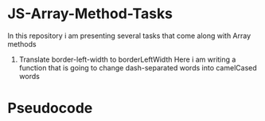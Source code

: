 # JS-Array-Method-Tasks
In this repository i am presenting several tasks that come along with Array methods

1. Translate border-left-width to borderLeftWidth
    Here i am writing a function that is going to change dash-separated words into camelCased words
# Pseudocode